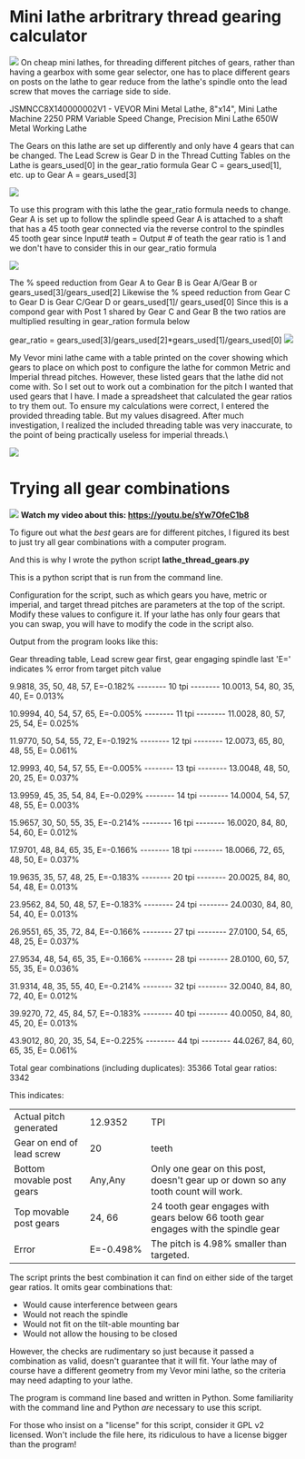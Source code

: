 # Mini lathe arbritrary thread gearing calculator

![](img/Vevor.jpg)
On cheap mini lathes, for threading different pitches of gears, rather
than having a gearbox with some gear selector, one has to place
different gears on posts on the lathe to gear reduce from the lathe\'s
spindle onto the lead screw that moves the carriage side to side.

JSMNCC8X140000002V1 - VEVOR Mini Metal Lathe, 8"x14",
Mini Lathe Machine 2250 PRM Variable Speed Change, Precision Mini Lathe 650W Metal Working Lathe

The Gears on this lathe are set up differently and only have 4 gears that can be changed.
The Lead Screw is Gear D in the Thread Cutting Tables on the Lathe is gears_used[0] in the gear_ratio formula
Gear C = gears_used[1], etc. up to Gear A = gears_used[3]


![](img/Vevor8x14gears.jpeg)

To use this program with this lathe the gear_ratio formula needs to change.
Gear A is set up to follow the splindle speed
Gear A is attached to a shaft that has a 45 tooth gear connected via the reverse control to the spindles 45 tooth gear
since Input# teath = Output # of teath the gear ratio is 1 and we don't have to consider this in our gear_ratio formula

![](img/ppt.jpeg)

The % speed reduction from Gear A to Gear B is Gear A/Gear B or gears_used[3]/gears_used[2]
Likewise the % speed reduction from Gear C to Gear D is Gear C/Gear D or  gears_used[1]/ gears_used[0]
Since this is a compond gear with Post 1 shared by Gear C and Gear B the two ratios are multiplied resulting in gear_ration formula below

gear_ratio = gears_used[3]/gears_used[2]*gears_used[1]/gears_used[0]
![](img/gearnm.jpg)

My Vevor mini lathe came with a table printed on the cover showing
which gears to place on which post to configure the lathe for common
Metric and Imperial thread pitches. However, these listed gears that
the lathe did not come with. So I set out to work out a combination
for the pitch I wanted that used gears that I have. I made a
spreadsheet that calculated the gear ratios to try them out. To ensure
my calculations were correct, I entered the provided threading
table. But my values disagreed. After much investigation, I realized
the included threading table was very inaccurate, to the point of
being practically useless for imperial threads.\

![](img/table.jpeg)
# Trying all gear combinations
![](img/Vevor8x14gearsAll.jpeg)
**Watch my video about this: <https://youtu.be/sYw7OfeC1b8>**

To figure out what the *best* gears are for different pitches, I
figured its best to just try all gear combinations with a computer
program.

And this is why I wrote the python script **lathe_thread_gears.py**

This is a python script that is run from the command line.

Configuration for the script, such as which gears you have, metric or
imperial, and target thread pitches are parameters at the top of the
script. Modify these values to configure it. If your lathe has only
four gears that you can swap, you will have to modify the code in the
script also.

Output from the program looks like this:

Gear threading table, Lead screw gear first, gear engaging spindle last
'E=' indicates % error from target pitch value

  9.9818,  35,   50, 48,   57,  E=-0.182%
-------- 10 tpi --------
 10.0013,  54,   80, 35,   40,  E= 0.013%

 10.9994,  40,   54, 57,   65,  E=-0.005%
-------- 11 tpi --------
 11.0028,  80,   57, 25,   54,  E= 0.025%

 11.9770,  50,   54, 55,   72,  E=-0.192%
-------- 12 tpi --------
 12.0073,  65,   80, 48,   55,  E= 0.061%

 12.9993,  40,   54, 57,   55,  E=-0.005%
-------- 13 tpi --------
 13.0048,  48,   50, 20,   25,  E= 0.037%

 13.9959,  45,   35, 54,   84,  E=-0.029%
-------- 14 tpi --------
 14.0004,  54,   57, 48,   55,  E= 0.003%

 15.9657,  30,   50, 55,   35,  E=-0.214%
-------- 16 tpi --------
 16.0020,  84,   80, 54,   60,  E= 0.012%

 17.9701,  48,   84, 65,   35,  E=-0.166%
-------- 18 tpi --------
 18.0066,  72,   65, 48,   50,  E= 0.037%

 19.9635,  35,   57, 48,   25,  E=-0.183%
-------- 20 tpi --------
 20.0025,  84,   80, 54,   48,  E= 0.013%

 23.9562,  84,   50, 48,   57,  E=-0.183%
-------- 24 tpi --------
 24.0030,  84,   80, 54,   40,  E= 0.013%

 26.9551,  65,   35, 72,   84,  E=-0.166%
-------- 27 tpi --------
 27.0100,  54,   65, 48,   25,  E= 0.037%

 27.9534,  48,   54, 65,   35,  E=-0.166%
-------- 28 tpi --------
 28.0100,  60,   57, 55,   35,  E= 0.036%

 31.9314,  48,   35, 55,   40,  E=-0.214%
-------- 32 tpi --------
 32.0040,  84,   80, 72,   40,  E= 0.012%

 39.9270,  72,   45, 84,   57,  E=-0.183%
-------- 40 tpi --------
 40.0050,  84,   80, 45,   20,  E= 0.013%

 43.9012,  80,   20, 35,   54,  E=-0.225%
-------- 44 tpi --------
 44.0267,  84,   60, 65,   35,  E= 0.061%

Total gear combinations (including duplicates): 35366
Total gear ratios: 3342


This indicates:

|                           |            |                                   |
|---------------------------|------------|-----------------------------------|
| Actual pitch generated    | 12.9352    | TPI |
| Gear on end of lead screw | 20         | teeth |
| Bottom movable post gears | Any,Any    | Only one gear on this post, doesn\'t gear up or down so any tooth count will work. |
| Top movable post gears    | 24, 66     | 24 tooth gear engages with gears below 66 tooth gear engages with the spindle gear |
| Error                     | E=-0.498%  | The pitch is 4.98% smaller than targeted. |

The script prints the best combination it can find on either side of the
target gear ratios. It omits gear combinations that:

* Would cause interference between gears
* Would not reach the spindle
* Would not fit on the tilt-able mounting bar
* Would not allow the housing to be closed

However, the checks are rudimentary so just because it passed a
combination as valid, doesn\'t guarantee that it will fit. Your lathe
may of course have a different geometry from my Vevor mini lathe, so
the criteria may need adapting to your lathe.

The program is command line based and written in Python. Some
familiarity with the command line and Python *are* necessary to use
this script.

For those who insist on a "license" for this script, consider it GPL v2
licensed.  Won't include the file here, its ridiculous to have a license
bigger than the program!

